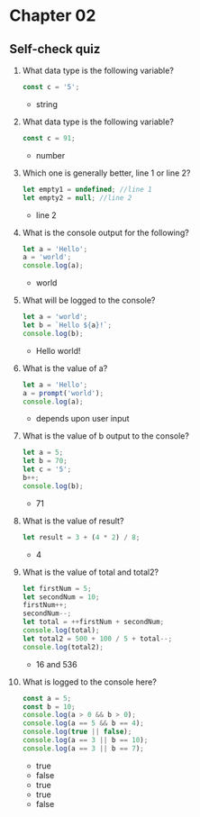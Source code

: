 # Chapter 02

## Self-check quiz

1. What data type is the following variable?
   ```js
   const c = '5';
   ```
   - string
2. What data type is the following variable?
   ```js
   const c = 91;
   ```
   - number
3. Which one is generally better, line 1 or line 2?

   ```js
   let empty1 = undefined; //line 1
   let empty2 = null; //line 2
   ```

   - line 2

4. What is the console output for the following?
   ```js
   let a = 'Hello';
   a = 'world';
   console.log(a);
   ```
   - world
5. What will be logged to the console?
   ```js
   let a = 'world';
   let b = `Hello ${a}!`;
   console.log(b);
   ```
   - Hello world!
6. What is the value of a?

   ```js
   let a = 'Hello';
   a = prompt('world');
   console.log(a);
   ```

   - depends upon user input

7. What is the value of b output to the console?

   ```js
   let a = 5;
   let b = 70;
   let c = '5';
   b++;
   console.log(b);
   ```

   - 71

8. What is the value of result?

   ```js
   let result = 3 + (4 * 2) / 8;
   ```

   - 4

9. What is the value of total and total2?
   ```js
   let firstNum = 5;
   let secondNum = 10;
   firstNum++;
   secondNum--;
   let total = ++firstNum + secondNum;
   console.log(total);
   let total2 = 500 + 100 / 5 + total--;
   console.log(total2);
   ```
   - 16 and 536
10. What is logged to the console here?
    ```js
    const a = 5;
    const b = 10;
    console.log(a > 0 && b > 0);
    console.log(a == 5 && b == 4);
    console.log(true || false);
    console.log(a == 3 || b == 10);
    console.log(a == 3 || b == 7);
    ```
    - true
    - false
    - true
    - true
    - false
